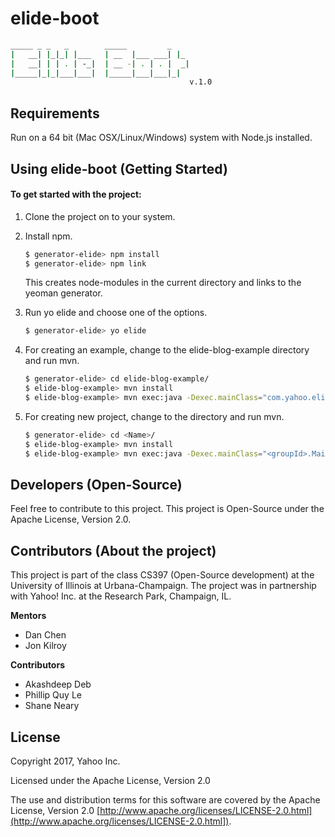 # elide-boot
```sh
_____ _ _   _        _____         _
|   __| |_|_| |___   | __  |___ ___| |_
|   __| | | . | -_|  | __ -| . | . |  _|
|_____|_|_|___|___|  |_____|___|___|_|  
                                        v.1.0
```

## Requirements
Run on a 64 bit (Mac OSX/Linux/Windows) system with Node.js installed.

## Using elide-boot (Getting Started)

#### To get started with the project:

1. Clone the project on to your system.

2. Install npm.

	```sh
    $ generator-elide> npm install
    $ generator-elide> npm link
    ```

    This creates node-modules in the current directory and links to the yeoman generator.

3. Run yo elide and choose one of the options.

    ```sh
    $ generator-elide> yo elide
    ```

4. For creating an example, change to the elide-blog-example directory and run mvn.

    ```sh
    $ generator-elide> cd elide-blog-example/
    $ elide-blog-example> mvn install
    $ elide-blog-example> mvn exec:java -Dexec.mainClass="com.yahoo.elide.example.Main"
    ```

5. For creating new project, change to the <Name> directory and run mvn.

    ```sh
    $ generator-elide> cd <Name>/
    $ elide-blog-example> mvn install
    $ elide-blog-example> mvn exec:java -Dexec.mainClass="<groupId>.Main"
    ```

## Developers (Open-Source)

Feel free to contribute to this project. This project is Open-Source under the Apache License, Version 2.0.  

## Contributors (About the project)
This project is part of the class CS397 (Open-Source development) at the University of Illinois at Urbana-Champaign. The project was in partnership with Yahoo! Inc. at the Research Park, Champaign, IL.

**Mentors**
- Dan Chen
- Jon Kilroy

**Contributors**
- Akashdeep Deb
- Phillip Quy Le
- Shane Neary

## License

Copyright 2017, Yahoo Inc.

Licensed under the Apache License, Version 2.0

The use and distribution terms for this software are covered by the Apache License, Version 2.0 [http://www.apache.org/licenses/LICENSE-2.0.html](http://www.apache.org/licenses/LICENSE-2.0.html]).
